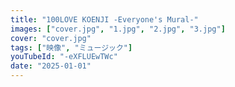 ```yaml
---
title: "100LOVE KOENJI -Everyone's Mural-"
images: ["cover.jpg", "1.jpg", "2.jpg", "3.jpg"]
cover: "cover.jpg"
tags: ["映像", "ミュージック"]
youTubeId: "-eXFLUEwTWc"
date: "2025-01-01"
---
```

